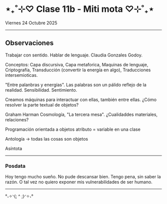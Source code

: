 # ⋆₊˚⊹♡ Clase 11b - Miti mota ♡⊹˚₊⋆

Viernes 24 Octubre 2025

***

## Observaciones

Trabajar con sentido. Hablar de lenguaje. Claudia Gonzales Godoy.

Conceptos:
Capa discursiva, Capa metaforica, Maquinas de lenguaje, Criptografía, Transducción (convertir la energía en algo), Traducciones intersemioticas.

"Entre palanbras y energías". Las palabras son un pálido reflejo de la realidad.
Sensibilidad. Sentimiento.

Creamos máquinas para interactuar con ellas, también entre ellas.
¿Cómo resolver la parte textual de objetos?

Graham Harman
Cosmología, "La tercera mesa".
¿Cualidaddes materiales, relaciones?

Programación orientada a objetos
atributo = variable en una clase

Antología -> todas las cosas son objetos

Asíntota


***

### Posdata

Hoy tengo mucho sueño. No pude descansar bien. Tengo pena, sin saber la razón. O tal vez no quiero exponer mis vulnerabilidades de ser humano.

***

°˖✧◝(; ^ ;)◜✧˖°
